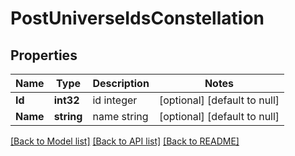 # PostUniverseIdsConstellation

## Properties
Name | Type | Description | Notes
------------ | ------------- | ------------- | -------------
**Id** | **int32** | id integer | [optional] [default to null]
**Name** | **string** | name string | [optional] [default to null]

[[Back to Model list]](../README.md#documentation-for-models) [[Back to API list]](../README.md#documentation-for-api-endpoints) [[Back to README]](../README.md)


